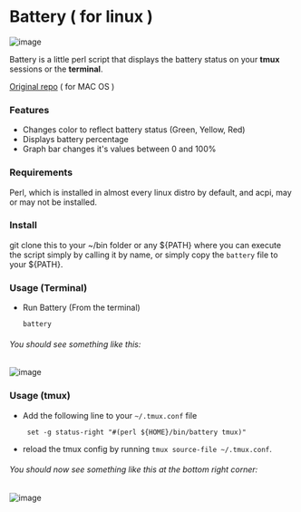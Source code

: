 # Battery ( for linux )

![image](http://i.imgur.com/mEEPD.png)

Battery is a little perl script that displays the battery status on your __tmux__ sessions or the __terminal__.

[Original repo](https://github.com/Goles/Battery) ( for MAC OS )

### Features

* Changes color to reflect battery status (Green, Yellow, Red)
* Displays battery percentage
* Graph bar changes it's values between 0 and 100%

### Requirements

Perl, which is installed in almost every linux distro by default, and acpi, may or may not be installed.

### Install

git clone this to your ~/bin folder or any ${PATH} where you can execute the script simply by calling it by name, or simply copy the ```battery``` file to your ${PATH}.

### Usage (Terminal)

* Run Battery (From the terminal)

    ``` battery ```

###### You should see something like this:

![image](http://i.imgur.com/SLSBg.png)

### Usage (tmux)

* Add the following line to your `~/.tmux.conf` file

    ``` set -g status-right "#(perl ${HOME}/bin/battery tmux)"```

* reload the tmux config by running `tmux source-file ~/.tmux.conf`.

###### You should now see something like this at the bottom right corner:

![image](http://i.imgur.com/Eaajb.png)
